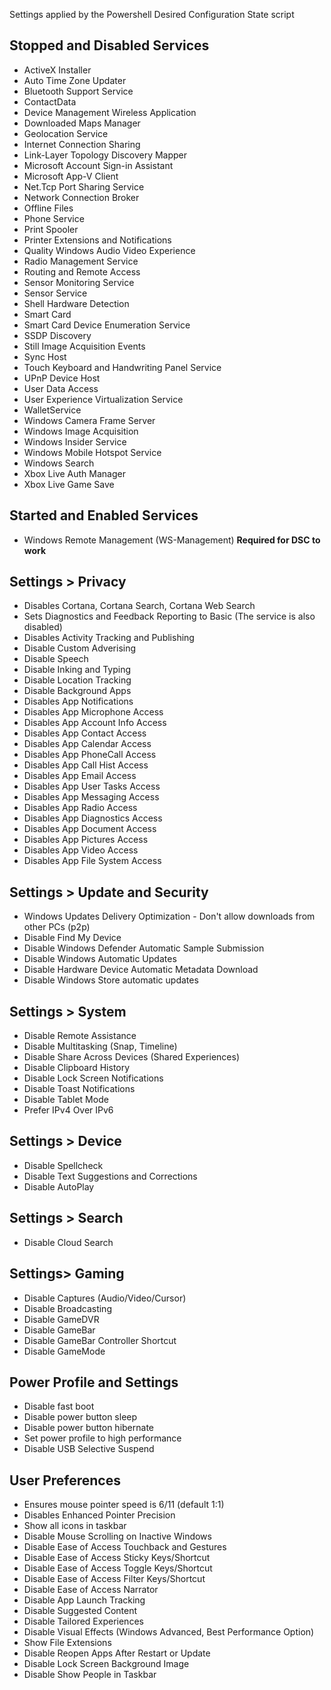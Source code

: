 Settings applied by the Powershell Desired Configuration State script

## Stopped and Disabled Services
   - ActiveX Installer
   - Auto Time Zone Updater
   - Bluetooth Support Service
   - ContactData
   - Device Management Wireless Application
   - Downloaded Maps Manager
   - Geolocation Service
   - Internet Connection Sharing
   - Link-Layer Topology Discovery Mapper
   - Microsoft Account Sign-in Assistant
   - Microsoft App-V Client
   - Net.Tcp Port Sharing Service
   - Network Connection Broker
   - Offline Files
   - Phone Service
   - Print Spooler
   - Printer Extensions and Notifications
   - Quality Windows Audio Video Experience
   - Radio Management Service
   - Routing and Remote Access
   - Sensor Monitoring Service
   - Sensor Service
   - Shell Hardware Detection
   - Smart Card
   - Smart Card Device Enumeration Service
   - SSDP Discovery
   - Still Image Acquisition Events
   - Sync Host
   - Touch Keyboard and Handwriting Panel Service
   - UPnP Device Host
   - User Data Access
   - User Experience Virtualization Service
   - WalletService
   - Windows Camera Frame Server
   - Windows Image Acquisition
   - Windows Insider Service
   - Windows Mobile Hotspot Service
   - Windows Search
   - Xbox Live Auth Manager
   - Xbox Live Game Save
   
## Started and Enabled Services
   - Windows Remote Management (WS-Management)  **Required for DSC to work**

## Settings > Privacy
   - Disables Cortana, Cortana Search, Cortana Web Search
   - Sets Diagnostics and Feedback Reporting to Basic (The service is also disabled)
   - Disables Activity Tracking and Publishing
   - Disable Custom Adverising
   - Disable Speech
   - Disable Inking and Typing
   - Disable Location Tracking
   - Disable Background Apps
   - Disables App Notifications
   - Disables App Microphone Access
   - Disables App Account Info Access
   - Disables App Contact Access
   - Disables App Calendar Access
   - Disables App PhoneCall Access
   - Disables App Call Hist Access
   - Disables App Email Access
   - Disables App User Tasks Access
   - Disables App Messaging Access
   - Disables App Radio Access
   - Disables App Diagnostics Access
   - Disables App Document Access
   - Disables App Pictures Access
   - Disables App Video Access
   - Disables App File System Access

## Settings > Update and Security
   - Windows Updates Delivery Optimization - Don't allow downloads from other PCs (p2p)
   - Disable Find My Device
   - Disable Windows Defender Automatic Sample Submission
   - Disable Windows Automatic Updates
   - Disable Hardware Device Automatic Metadata Download
   - Disable Windows Store automatic updates

## Settings > System
   - Disable Remote Assistance
   - Disable Multitasking (Snap, Timeline)
   - Disable Share Across Devices (Shared Experiences)
   - Disable Clipboard History
   - Disable Lock Screen Notifications
   - Disable Toast Notifications
   - Disable Tablet Mode
   - Prefer IPv4 Over IPv6

## Settings > Device
   - Disable Spellcheck
   - Disable Text Suggestions and Corrections
   - Disable AutoPlay

## Settings > Search
   - Disable Cloud Search
   
## Settings> Gaming
   - Disable Captures (Audio/Video/Cursor)
   - Disable Broadcasting
   - Disable GameDVR
   - Disable GameBar
   - Disable GameBar Controller Shortcut
   - Disable GameMode

## Power Profile and Settings
   - Disable fast boot
   - Disable power button sleep
   - Disable power button hibernate
   - Set power profile to high performance
   - Disable USB Selective Suspend

## User Preferences
   - Ensures mouse pointer speed is 6/11 (default 1:1)
   - Disables Enhanced Pointer Precision
   - Show all icons in taskbar
   - Disable Mouse Scrolling on Inactive Windows
   - Disable Ease of Access Touchback and Gestures
   - Disable Ease of Access Sticky Keys/Shortcut
   - Disable Ease of Access Toggle Keys/Shortcut
   - Disable Ease of Access Filter Keys/Shortcut
   - Disable Ease of Access Narrator
   - Disable App Launch Tracking
   - Disable Suggested Content
   - Disable Tailored Experiences
   - Disable Visual Effects (Windows Advanced, Best Performance Option)
   - Show File Extensions
   - Disable Reopen Apps After Restart or Update
   - Disable Lock Screen Background Image
   - Disable Show People in Taskbar
